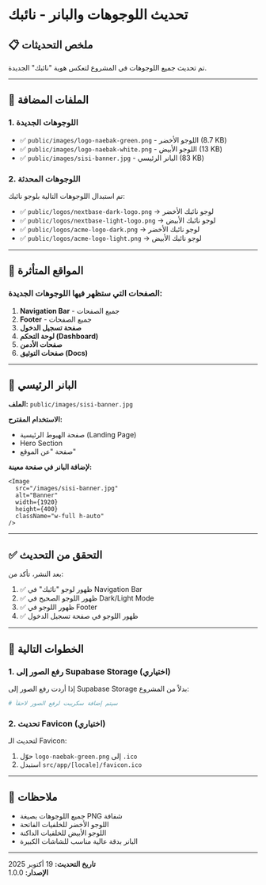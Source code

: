 # تحديث اللوجوهات والبانر - نائبك

## 📋 ملخص التحديثات

تم تحديث جميع اللوجوهات في المشروع لتعكس هوية "نائبك" الجديدة.

---

## 🎨 الملفات المضافة

### 1. اللوجوهات الجديدة
- ✅ `public/images/logo-naebak-green.png` - اللوجو الأخضر (8.7 KB)
- ✅ `public/images/logo-naebak-white.png` - اللوجو الأبيض (13 KB)
- ✅ `public/images/sisi-banner.jpg` - البانر الرئيسي (83 KB)

### 2. اللوجوهات المحدثة
تم استبدال اللوجوهات التالية بلوجو نائبك:

- ✅ `public/logos/nextbase-dark-logo.png` → لوجو نائبك الأخضر
- ✅ `public/logos/nextbase-light-logo.png` → لوجو نائبك الأبيض
- ✅ `public/logos/acme-logo-dark.png` → لوجو نائبك الأخضر
- ✅ `public/logos/acme-logo-light.png` → لوجو نائبك الأبيض

---

## 🔄 المواقع المتأثرة

### الصفحات التي ستظهر فيها اللوجوهات الجديدة:
1. **Navigation Bar** - جميع الصفحات
2. **Footer** - جميع الصفحات
3. **صفحة تسجيل الدخول**
4. **لوحة التحكم (Dashboard)**
5. **صفحات الأدمن**
6. **صفحات التوثيق (Docs)**

---

## 📸 البانر الرئيسي

**الملف:** `public/images/sisi-banner.jpg`

**الاستخدام المقترح:**
- صفحة الهبوط الرئيسية (Landing Page)
- Hero Section
- صفحة "عن الموقع"

**لإضافة البانر في صفحة معينة:**
```tsx
<Image 
  src="/images/sisi-banner.jpg" 
  alt="Banner" 
  width={1920} 
  height={400}
  className="w-full h-auto"
/>
```

---

## ✅ التحقق من التحديث

بعد النشر، تأكد من:

1. ✅ ظهور لوجو "نائبك" في Navigation Bar
2. ✅ ظهور اللوجو الصحيح في Dark/Light Mode
3. ✅ ظهور اللوجو في Footer
4. ✅ ظهور اللوجو في صفحة تسجيل الدخول

---

## 🚀 الخطوات التالية

### 1. رفع الصور إلى Supabase Storage (اختياري)

إذا أردت رفع الصور إلى Supabase Storage بدلاً من المشروع:

```bash
# سيتم إضافة سكريبت لرفع الصور لاحقاً
```

### 2. تحديث Favicon (اختياري)

لتحديث الـ Favicon:
1. حوّل `logo-naebak-green.png` إلى `.ico`
2. استبدل `src/app/[locale]/favicon.ico`

---

## 📝 ملاحظات

- جميع اللوجوهات بصيغة PNG شفافة
- اللوجو الأخضر للخلفيات الفاتحة
- اللوجو الأبيض للخلفيات الداكنة
- البانر بدقة عالية مناسب للشاشات الكبيرة

---

**تاريخ التحديث:** 19 أكتوبر 2025  
**الإصدار:** 1.0.0

